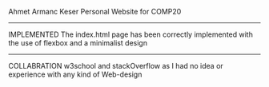 Ahmet Armanc Keser
Personal Website for COMP20

*****************************************************
IMPLEMENTED
The index.html page has been correctly implemented
with the use of flexbox and a minimalist design

*****************************************************
COLLABRATION
w3school and stackOverflow as I had no idea or
experience with any kind of Web-design
